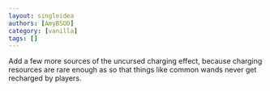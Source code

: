```yaml
---
layout: singleidea
authors: [AmyBSOD]
category: [vanilla]
tags: []
---
```

Add a few more sources of the uncursed charging effect, because charging resources are rare enough as so that things like common wands never get recharged by players.
